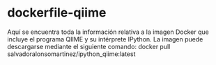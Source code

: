 # dockerfile-qiime
Aquí se encuentra toda la información relativa a la imagen Docker que incluye el programa QIIME y su intérprete IPython. La imagen puede descargarse mediante el siguiente comando: docker pull salvadoralonsomartinez/ipython_qiime:latest
